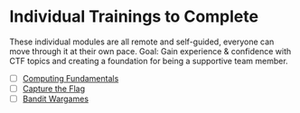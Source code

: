 # Individual Trainings to Complete
These individual modules are all remote and self-guided, everyone can move through it at their own pace.
Goal: Gain experience & confidence with CTF topics and creating a foundation for being a supportive team member.
- [ ] [Computing Fundamentals](https://www.roppers.org/courses/fundamentals)
- [ ] [Capture the Flag](https://www.roppers.org/courses/ctf)
- [ ] [Bandit Wargames](https://overthewire.org/wargames/bandit/)
